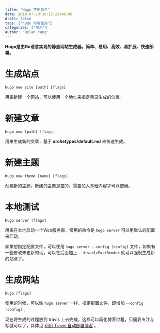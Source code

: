```yaml
---
title: "Hugo 常用命令"
date: 2018-07-20T10:15:21+08:00
draft: false
tags: ["hugo 命令使用"]
categories: ["技术"]
author: "Dylan Yang"
---
```


**Hugo是由Go语言实现的静态网站生成器。简单、易用、高效、易扩展、快速部署。**

<!--more-->

# 生成站点

`hugo new site [path] [flags]`

用来新建一个网站，可以使用一个地址来指定目录生成的位置。

# 新建文章

`hugo new [path] [flags]`

用来生成新的文章，基于 **archetypes/default.md** 来快速生成。

# 新建主题

`hugo new theme [name] [flags]`

创建新的主题，新建的主题是空的，需要加入基础内容才可以使用。

# 本地测试

`hugo server [flags]`

用来在本地启动一个Web服务器，常用的命令是 `hugo server` 可以用默认的配置来启动。

如果想指定配置文件，可以使用 `hugo server --config [config]` 文件，如果有一些修改未更新的话，可以在后面加上 `--disableFastRender` 就可以强制生成新的站点了。

# 生成网站

`hugo [flags]`

使用的时候，可以像 `hugo server` 一样，指定配置文件，即增加 `--config [config]` 。

现在将生成的过程放到 travis 上去完成，这样可以简化博客过程，只需要专注与写就可以了，具体见 [利用 Travis 自动部署博客](https://zucchiniy.github.io/blog/2018/%E5%88%A9%E7%94%A8-travis-%E8%87%AA%E5%8A%A8%E9%83%A8%E7%BD%B2%E5%8D%9A%E5%AE%A2.html) 。